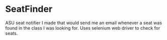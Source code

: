 # SeatFinder
ASU seat notifier I made that would send me an email whenever a seat was found in the class I was looking for. Uses selenium web driver to check for seats.
